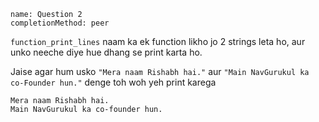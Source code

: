 ```ngMeta
name: Question 2
completionMethod: peer
```

`function_print_lines` naam ka ek function likho jo 2 strings leta ho, aur unko neeche diye hue dhang se print karta ho.

Jaise agar hum usko `"Mera naam Rishabh hai."` aur `"Main NavGurukul ka co-Founder hun."` denge toh woh yeh print karega

```
Mera naam Rishabh hai.
Main NavGurukul ka co-founder hun.
```